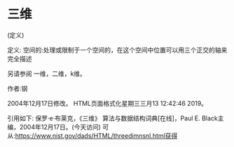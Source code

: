 # 三维


(定义)



定义:
空间的:处理或限制于一个空间的，在这个空间中位置可以用三个正交的轴来完全描述



另请参阅
一维，二维，k维。


作者:钢







2004年12月17日修改。
HTML页面格式化星期三三月13 12:42:46 2019。



引用如下:
保罗·e·布莱克，《三维》
算法与数据结构词典[在线]，Paul E. Black主编，2004年12月17日。(今天访问)
可从:https://www.nist.gov/dads/HTML/threedimnsnl.html获得